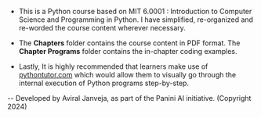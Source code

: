 - This is a Python course based on MIT 6.0001 : Introduction to Computer Science and Programming in Python. I have simplified, re-organized and re-worded the course content wherever necessary.

- The **Chapters** folder contains the course content in PDF format. The **Chapter Programs** folder contains the in-chapter coding examples.

- Lastly, It is highly recommended that learners make use of [pythontutor.com](https://pythontutor.com/) which would allow them to visually go through the internal execution of Python programs step-by-step.

-- Developed by Aviral Janveja, as part of the Panini AI initiative. (Copyright 2024)